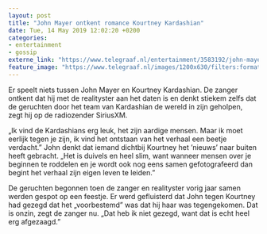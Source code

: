```yaml
---
layout: post
title: "John Mayer ontkent romance Kourtney Kardashian"
date: Tue, 14 May 2019 12:02:20 +0200
categories: 
- entertainment 
- gossip 
externe_link: "https://www.telegraaf.nl/entertainment/3583192/john-mayer-ontkent-romance-kourtney-kardashian"
feature_image: "https://www.telegraaf.nl/images/1200x630/filters:format(jpeg):quality(80)/cdn-kiosk-api.telegraaf.nl/6511d8a2-762f-11e9-bc2d-02d2fb1aa1d7.jpg"
---
```


<p class="intro">Er speelt niets tussen John Mayer en Kourtney Kardashian. De zanger ontkent dat hij met de realityster aan het daten is en denkt stiekem zelfs dat de geruchten door het team van Kardashian de wereld in zijn geholpen, zegt hij op de radiozender SiriusXM.</p> <p>„Ik vind de Kardashians erg leuk, het zijn aardige mensen. Maar ik moet eerlijk tegen je zijn, ik vind het ontstaan van het verhaal een beetje verdacht.” John denkt dat iemand dichtbij Kourtney het ’nieuws’ naar buiten heeft gebracht. „Het is duivels en heel slim, want wanneer mensen over je beginnen te roddelen en je wordt ook nog eens samen gefotografeerd dan begint het verhaal zijn eigen leven te leiden.”</p><p>De geruchten begonnen toen de zanger en realityster vorig jaar samen werden gespot op een feestje. Er werd gefluisterd dat John tegen Kourtney had gezegd dat het „voorbestemd” was dat hij haar was tegengekomen. Dat is onzin, zegt de zanger nu. „Dat heb ik niet gezegd, want dat is echt heel erg afgezaagd.”</p>
